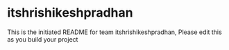 # itshrishikeshpradhan
This is the initiated README for team itshrishikeshpradhan, Please edit this as you build your project
